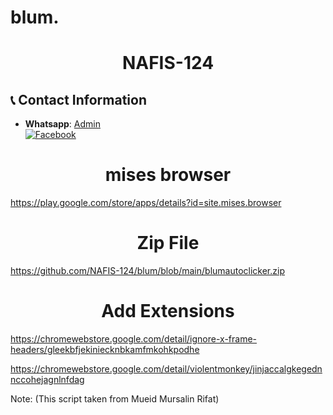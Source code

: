 # blum.

<h1 align="center"> NAFIS-124</h1>

## :telephone_receiver: Contact Information

- **Whatsapp**: [Admin](https://wa.me/+8801861367215)
<br> [![Facebook](https://img.shields.io/badge/Facebook-TEAM69.HENTAI-blue?style=flat-square&logo=facebook)](https://www.facebook.com/TEAM69.HENTAI)


<h1 align="center"> mises browser</h1>

https://play.google.com/store/apps/details?id=site.mises.browser
 
<h1 align="center"> Zip File</h1>

https://github.com/NAFIS-124/blum/blob/main/blumautoclicker.zip

<h1 align="center"> Add Extensions</h1>

https://chromewebstore.google.com/detail/ignore-x-frame-headers/gleekbfjekiniecknbkamfmkohkpodhe

https://chromewebstore.google.com/detail/violentmonkey/jinjaccalgkegednnccohejagnlnfdag


Note: (This script taken from Mueid Mursalin Rifat)
